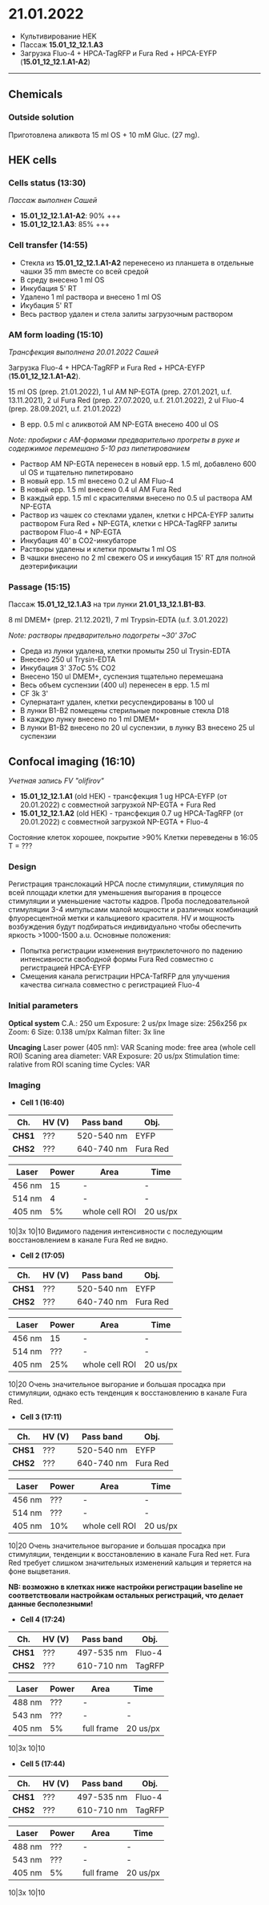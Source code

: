 21.01.2022
==========

- Культивирование HEK
- Пассаж **15.01_12_12.1.A3**
- Загрузка Fluo-4 + HPCA-TagRFP и Fura Red + HPCA-EYFP (**15.01_12_12.1.A1-A2**)

---
## Chemicals
### Outside solution
Приготовлена аликвота 15 ml OS + 10 mM Gluc. (27 mg).

## HEK cells
### Cells status (13:30)
*Пассаж выполнен Сашей*
- **15.01_12_12.1.A1-A2**: 90% +++
- **15.01_12_12.1.A3**: 85% +++

### Cell transfer (14:55)
- Стекла из **15.01_12_12.1.A1-A2** перенесено из планшета в отдельные чашки 35 mm вместе со всей средой
- В среду внесено 1 ml OS
- Инкубация 5' RT
- Удалено 1 ml раствора и внесено 1 ml OS
- Икубация 5' RT
- Весь раствор удален и стела залиты загрузочным раствором

### AM form loading (15:10)
*Трансфекция выполнена 20.01.2022 Сашей*

Загрузка Fluo-4 + HPCA-TagRFP и Fura Red + HPCA-EYFP (**15.01_12_12.1.A1-A2**).

15 ml OS (prep. 21.01.2022), 1 ul AM NP-EGTA (prep. 27.01.2021, u.f. 13.11.2021), 2 ul Fura Red (prep. 27.07.2020, u.f. 21.01.2022), 2 ul Fluo-4 (prep. 28.09.2021, u.f. 21.01.2022)

- В epp. 0.5 ml с аликвотой AM NP-EGTA внесено 400 ul OS

*Note: пробирки с AM-формами предварительно прогреты в руке и содержимое перемешано 5-10 раз пипетированием*

- Раствор AM NP-EGTA перенесен в новый epp. 1.5 ml, добавлено 600 ul OS и тщательно пипетировано
- В новый epp. 1.5 ml внесено 0.2 ul AM Fluo-4
- В новый epp. 1.5 ml внесено 0.4 ul AM Fura Red
- В каждый epp. 1.5 ml с красителями внесено по 0.5 ul раствора AM NP-EGTA
- Раствор из чашек со стеклами удален, клетки с HPCA-EYFP залиты раствором Fura Red + NP-EGTA, клетки с HPCA-TagRFP залиты раствором Fluo-4 + NP-EGTA
- Инкубация 40' в CO2-инкубаторе
- Растворы удалены и клетки промыты 1 ml OS
- В чашки внесено по 2 ml свежего OS и инкубация 15' RT для полной деэтерификации

### Passage (15:15)
Пассаж **15.01_12_12.1.A3** на три лунки **21.01_13_12.1.B1-B3**.

8 ml DMEM+ (prep. 21.12.2021), 7 ml Trypsin-EDTA (u.f. 3.01.2022)

*Note: растворы предварительно подогреты \~30' 37oC*

- Среда из лунки удалена, клетки промыты 250 ul Trysin-EDTA
- Внесено 250 ul Trysin-EDTA
- Инкубация 3' 37oC 5% CO2
- Внесено 150 ul DMEM+, суспензия тщательно перемешана
- Весь объем суспензии (400 ul) перенесен в epp. 1.5 ml
- CF 3k 3'
- Супернатант удален, клетки ресуспендированы в 100 ul
- В лунки B1-B2 помещены стерильные покровные стекла D18
- В каждую лунку внесено по 1 ml DMEM+
- В лунки B1-B2 внесено по 20 ul суспензии, в лунку B3 внесено 25 ul суспензии


## Confocal imaging (16:10)
*Учетная запись FV "olifirov"*

- **15.01_12_12.1.A1** (old HEK) - трансфекция 1 ug HPCA-EYFP (от 20.01.2022) c совместной загрузкой NP-EGTA + Fura Red
- **15.01_12_12.1.A2** (old HEK) - трансфекция 0.7 ug HPCA-TagRFP (от 20.01.2022) c совместной загрузкой NP-EGTA + Fluo-4

Состояние клеток хорошее, покрытие >90%
Клетки переведены в 16:05
T = ???

### Design
Регистрация транслокаций HPCA после стимуляции, стимуляция по всей площади клетки для уменьшения выгорания в процессе стимуляции и уменьшение частоты кадров. Проба последовательной стимуляции 3-4 импульсами малой мощности и различных комбинаций флуоресцентной метки и кальциевого красителя.
HV и мощность возбуждения будут подбираться индивидуально чтобы обеспечить яркость >1000-1500 a.u.
Основные положения:
- Попытка регистрации изменения внутриклеточного по падению интенсивности свободной формы Fura Red совместно с регистрацией HPCA-EYFP
- Смещения канала регистрации HPCA-TafRFP для улучшения качества сигнала совместно с регистрацией Fluo-4

### Initial parameters
**Optical system**
C.A.: 250 um
Exposure: 2 us/px
Image size: 256x256 px
Zoom: 6
Size: 0.138 um/px
Kalman filter: 3x line

**Uncaging**
Laser power (405 nm): VAR
Scaning mode: free area (whole cell ROI)
Scaning area diameter: VAR
Exposure: 20 us/px
Stimulation time: ralative from ROI scaning time
Cycles: VAR

### Imaging
- **Cell 1 (16:40)**

|Ch.|HV (V)|Pass band|Obj.|
|-|-|-|-|
|**CHS1**|???|520-540 nm|EYFP|
|**CHS2**|???|640-740 nm|Fura Red|

|Laser|Power|Area|Time|
|-|-|-|-|
|456 nm|15|-|-|
|514 nm|4|-|-|
|405 nm|5%|whole cell ROI|20 us/px|

10|3x 10|10
Видимого падения интенсивности с последующим восстановлением в канале Fura Red не видно.

- **Cell 2 (17:05)**

|Ch.|HV (V)|Pass band|Obj.|
|-|-|-|-|
|**CHS1**|???|520-540 nm|EYFP|
|**CHS2**|???|640-740 nm|Fura Red|

|Laser|Power|Area|Time|
|-|-|-|-|
|456 nm|15|-|-|
|514 nm|???|-|-|
|405 nm|25%|whole cell ROI|20 us/px|

10|20
Очень значительное выгорание и большая просадка при стимуляции, однако есть тенденция к восстановлению в канале Fura Red.

- **Cell 3 (17:11)**

|Ch.|HV (V)|Pass band|Obj.|
|-|-|-|-|
|**CHS1**|???|520-540 nm|EYFP|
|**CHS2**|???|640-740 nm|Fura Red|

|Laser|Power|Area|Time|
|-|-|-|-|
|456 nm|???|-|-|
|514 nm|???|-|-|
|405 nm|10%|whole cell ROI|20 us/px|

10|20
Очень значительное выгорание и большая просадка при стимуляции, тенденции к восстановлению в канале Fura Red нет. Fura Red требует слишком значительных изменений кальция и теряется на фоне выцветания.

**NB: возможно в клетках ниже настройки регистрации baseline не соответствовали настройкам остальных регистраций, что делает данные бесполезными!**

- **Cell 4 (17:24)**

|Ch.|HV (V)|Pass band|Obj.|
|-|-|-|-|
|**CHS1**|???|497-535 nm|Fluo-4|
|**CHS2**|???|610-710 nm|TagRFP|

|Laser|Power|Area|Time|
|-|-|-|-|
|488 nm|???|-|-|
|543 nm|???|-|-|
|405 nm|5%|full frame|20 us/px|

10|3x 10|10

- **Cell 5 (17:44)**

|Ch.|HV (V)|Pass band|Obj.|
|-|-|-|-|
|**CHS1**|???|497-535 nm|Fluo-4|
|**CHS2**|???|610-710 nm|TagRFP|

|Laser|Power|Area|Time|
|-|-|-|-|
|488 nm|???|-|-|
|543 nm|???|-|-|
|405 nm|5%|full frame|20 us/px|

10|3x 10|10



